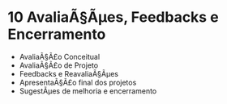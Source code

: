 ﻿# 10 AvaliaÃ§Ãµes, Feedbacks e Encerramento

- AvaliaÃ§Ã£o Conceitual
- AvaliaÃ§Ã£o de Projeto
- Feedbacks e ReavaliaÃ§Ãµes
- ApresentaÃ§Ã£o final dos projetos
- SugestÃµes de melhoria e encerramento
